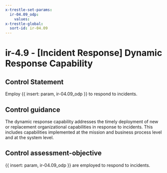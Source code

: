 ```yaml
---
x-trestle-set-params:
  ir-04.09_odp:
    values:
x-trestle-global:
  sort-id: ir-04.09
---
```


# ir-4.9 - \[Incident Response\] Dynamic Response Capability

## Control Statement

Employ {{ insert: param, ir-04.09_odp }} to respond to incidents.

## Control guidance

The dynamic response capability addresses the timely deployment of new or replacement organizational capabilities in response to incidents. This includes capabilities implemented at the mission and business process level and at the system level.

## Control assessment-objective

{{ insert: param, ir-04.09_odp }} are employed to respond to incidents.
